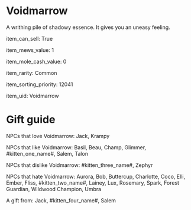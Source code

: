 # Voidmarrow

A writhing pile of shadowy essence. It gives you an uneasy feeling.

item_can_sell: True

item_mews_value: 1

item_mole_cash_value: 0

item_rarity: Common

item_sorting_priority: 12041

item_uid: Voidmarrow

# Gift guide

NPCs that love Voidmarrow: Jack, Krampy

NPCs that like Voidmarrow: Basil, Beau, Champ, Glimmer, #kitten_one_name#, Salem, Talon

NPCs that dislike Voidmarrow: #kitten_three_name#, Zephyr

NPCs that hate Voidmarrow: Aurora, Bob, Buttercup, Charlotte, Coco, Elli, Ember, Fliss, #kitten_two_name#, Lainey, Lux, Rosemary, Spark, Forest Guardian, Wildwood Champion, Umbra

A gift from: Jack, #kitten_four_name#, Salem